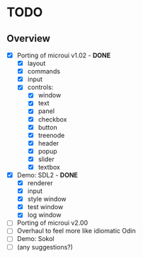 # TODO

## Overview
- [x] Porting of microui v1.02 - **DONE**
  - [x] layout
  - [x] commands
  - [x] input
  - [x] controls:
    - [x] window
    - [x] text
    - [x] panel
    - [x] checkbox
    - [x] button
    - [x] treenode
    - [x] header
    - [x] popup
    - [x] slider
    - [x] textbox
- [x] Demo: SDL2 - **DONE**
  - [x] renderer
  - [x] input
  - [x] style window
  - [x] test window
  - [x] log window
- [ ] Porting of microui v2.00
- [ ] Overhaul to feel more like idiomatic Odin
- [ ] Demo: Sokol
- [ ] (any suggestions?)
